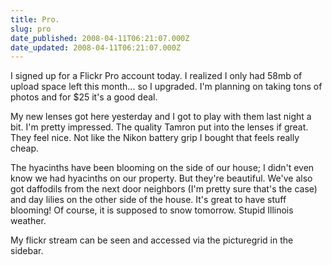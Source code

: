 ```yaml
---
title: Pro.
slug: pro
date_published: 2008-04-11T06:21:07.000Z
date_updated: 2008-04-11T06:21:07.000Z
---
```


I signed up for a Flickr Pro account today. I realized I only had 58mb of upload space left this month... so I upgraded. I'm planning on taking tons of photos and for $25 it's a good deal.

My new lenses got here yesterday and I got to play with them last night a bit. I'm pretty impressed. The quality Tamron put into the lenses if great. They feel nice. Not like the Nikon battery grip I bought that feels really cheap.

The hyacinths have been blooming on the side of our house; I didn't even know we had hyacinths on our property. But they're beautiful. We've also got daffodils from the next door neighbors (I'm pretty sure that's the case) and day lilies on the other side of the house. It's great to have stuff blooming! Of course, it is supposed to snow tomorrow. Stupid Illinois weather.

My flickr stream can be seen and accessed via the picturegrid in the sidebar.
